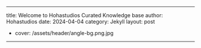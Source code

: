   ---
  title: Welcome to Hohastudios Curated Knowledge base
  author: Hohastudios
  date: 2024-04-04
  category: Jekyll
  layout: post
+ cover: /assets/header/angle-bg.png.jpg
 ---